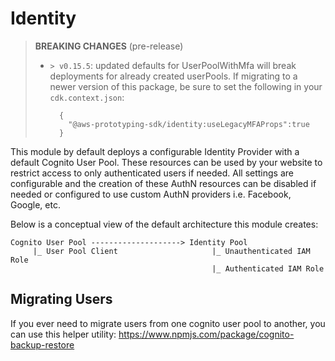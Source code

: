 # Identity

> **BREAKING CHANGES** (pre-release)
>
> - `> v0.15.5`: updated defaults for UserPoolWithMfa will break deployments for already created userPools. If migrating to a newer version of this package, be sure to set the following in your `cdk.context.json`:
>
>   ```
>     {
>       "@aws-prototyping-sdk/identity:useLegacyMFAProps":true
>     }
>   ```

This module by default deploys a configurable Identity Provider with a default Cognito User Pool. These resources can be used by your website to restrict access to only authenticated users if needed. All settings are configurable and the creation of these AuthN resources can be disabled if needed or configured to use custom AuthN providers i.e. Facebook, Google, etc.

Below is a conceptual view of the default architecture this module creates:

```
Cognito User Pool --------------------> Identity Pool
     |_ User Pool Client                     |_ Unauthenticated IAM Role
                                             |_ Authenticated IAM Role
```

## Migrating Users

If you ever need to migrate users from one cognito user pool to another, you can use this helper utility: https://www.npmjs.com/package/cognito-backup-restore
